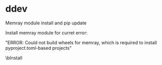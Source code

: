 # ddev
Memray module install and pip update

Install memray module for curret error:

"ERROR: Could not build wheels for memray, which is required to install pyproject.toml-based projects"

\bInstall
